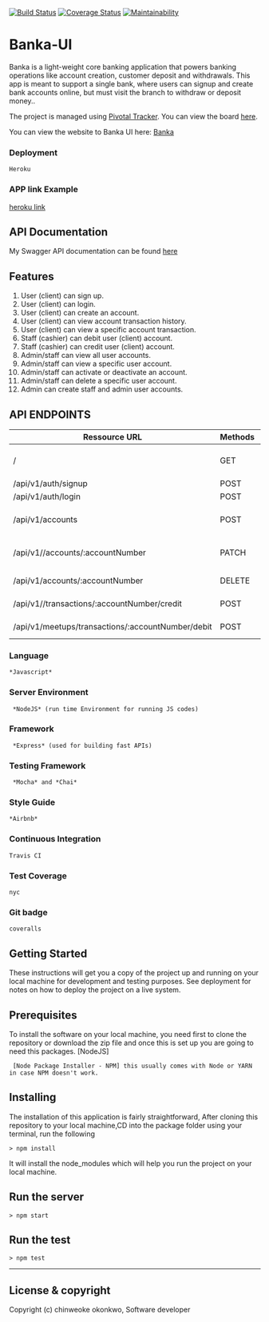 [![Build Status](https://travis-ci.org/G-Chilie/Banka.svg?branch=develop)](https://travis-ci.org/G-Chilie/Banka)  [![Coverage Status](https://coveralls.io/repos/github/G-Chilie/Banka/badge.svg?branch=develop)](https://coveralls.io/github/G-Chilie/Banka?branch=develop)  [![Maintainability](https://api.codeclimate.com/v1/badges/990acb5b35ea4b885c03/maintainability)](https://codeclimate.com/github/G-Chilie/Banka/maintainability)




# Banka-UI

Banka is a light-weight core banking application that powers banking operations like account creation, customer deposit and withdrawals. This app is meant to support a single bank, where users can signup and create bank accounts online, but must visit the branch to withdraw or deposit money..

The project is managed using [Pivotal Tracker](https://www.pivotaltracker.com). You can view the board [here](https://www.pivotaltracker.com/n/projects/2321462).

You can view the website to Banka UI here: [Banka](https://g-chilie.github.io/Banka/)

### Deployment
```
Heroku
```
### APP link Example

[heroku link](banka-chi.herokuapp.com)

## API Documentation

My Swagger API documentation can be found [here](banka-chi.herokuapp.com/api/v1/docs/)

## Features

1. User (client) can sign up.
2. User (client) can login.
3. User (client) can create an account.
4. User (client) can view account transaction history.
5. User (client) can view a specific account transaction.
6. Staff (cashier) can debit user (client) account.
7. Staff (cashier) can credit user (client) account.
8. Admin/staff can view all user accounts.
9. Admin/staff can view a specific user account.
10. Admin/staff can activate or deactivate an account.
11. Admin/staff can delete a specific user account.
12. Admin can create staff and admin user accounts.

## API ENDPOINTS

| Ressource URL | Methods  | Description  |
| ------- | --- | --- |
| / | GET | The index (welcome message) |
| /api/v1/auth/signup | POST | sign up |
| /api/v1/auth/login | POST | login |
| /api/v1/accounts | POST | Create bank account  |
| /api/v1//accounts/:accountNumber | PATCH | activate or deactivate an account |
| /api/v1/accounts/:accountNumber | DELETE | delete an account |
| /api/v1//transactions/:accountNumber/credit | POST | credit an account |
| /api/v1/meetups/transactions/:accountNumber/debit| POST | debit an account |



### Language
```
*Javascript*
```
### Server Environment
```
 *NodeJS* (run time Environment for running JS codes)
 ```
### Framework
```
 *Express* (used for building fast APIs)
 ```
### Testing Framework
```
 *Mocha* and *Chai*
 ```
### Style Guide
```
*Airbnb*
```
### Continuous Integration
```
Travis CI
```
### Test Coverage
```
nyc
```
### Git badge
```
coveralls
```

## Getting Started
These instructions will get you a copy of the project up and running on your local machine for development and testing purposes. See deployment for notes on how to deploy the project on a live system.

## Prerequisites
To install the software on your local machine, you need first to clone the repository or download the zip file and once this is set up you are going to need this packages. [NodeJS]

```
 [Node Package Installer - NPM] this usually comes with Node or YARN in case NPM doesn't work.
```

## Installing
The installation of this application is fairly straightforward, After cloning this repository to your local machine,CD into the package folder using your terminal, run the following

```
> npm install
```

It will install the node_modules which will help you run the project on your local machine.

## Run the server
```
> npm start
```
## Run the test
```
> npm test
```


---

## License & copyright
Copyright (c) chinweoke okonkwo, Software developer
